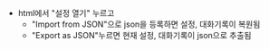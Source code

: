- html에서 "설정 열기" 누르고
  - "Import from JSON"으로 json을 등록하면 설정, 대화기록이 복원됨
  - "Export as JSON"누르면 현재 설정, 대화기록이 json으로 추출됨

